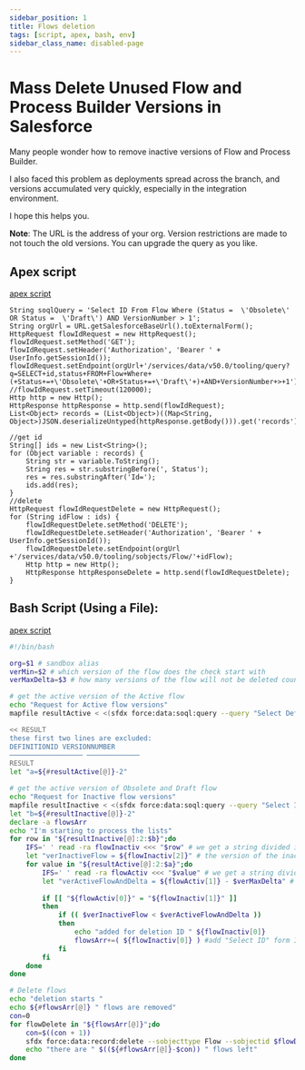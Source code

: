 ```yaml
---
sidebar_position: 1
title: Flows deletion
tags: [script, apex, bash, env]
sidebar_class_name: disabled-page
---
```


# Mass Delete Unused Flow and Process Builder Versions in Salesforce

Many people wonder how to remove inactive versions of Flow and Process Builder.

I also faced this problem as deployments spread across the branch, and versions accumulated very quickly, especially in the integration environment.

I hope this helps you.

**Note**: The URL is the address of your org. Version restrictions are made to not touch the old versions. You can upgrade the query as you like.

## Apex script
[apex script](../../../Scripts/apex/delete_flow.apex)

```apex
String soqlQuery = 'Select ID From Flow Where (Status =  \'Obsolete\' OR Status =  \'Draft\') AND VersionNumber > 1';
String orgUrl = URL.getSalesforceBaseUrl().toExternalForm();
HttpRequest flowIdRequest = new HttpRequest();
flowIdRequest.setMethod('GET');
flowIdRequest.setHeader('Authorization', 'Bearer ' + UserInfo.getSessionId());
flowIdRequest.setEndpoint(orgUrl+'/services/data/v50.0/tooling/query?q=SELECT+id,status+FROM+Flow+Where+(+Status+=+\'Obsolete\'+OR+Status+=+\'Draft\'+)+AND+VersionNumber+>+1');
//flowIdRequest.setTimeout(120000);
Http http = new Http();
HttpResponse httpResponse = http.send(flowIdRequest);
List<Object> records = (List<Object>)((Map<String, Object>)JSON.deserializeUntyped(httpResponse.getBody())).get('records');

//get id
String[] ids = new List<String>();
for (Object variable : records) {
    String str = variable.ToString();
    String res = str.substringBefore(', Status');
    res = res.substringAfter('Id=');
    ids.add(res);
}
//delete
HttpRequest flowIdRequestDelete = new HttpRequest();
for (String idFlow : ids) {    
    flowIdRequestDelete.setMethod('DELETE');
    flowIdRequestDelete.setHeader('Authorization', 'Bearer ' + UserInfo.getSessionId());
    flowIdRequestDelete.setEndpoint(orgUrl +'/services/data/v50.0/tooling/sobjects/Flow/'+idFlow);
    Http http = new Http();
    HttpResponse httpResponseDelete = http.send(flowIdRequestDelete);
}
```

## Bash Script (Using a File):
[apex script](../../../Scripts/bash/delete_flow.sh)
```bash
#!/bin/bash

org=$1 # sandbox alias
verMin=$2 # which version of the flow does the check start with
verMaxDelta=$3 # how many versions of the flow will not be deleted counting from the active one

# get the active version of the Active flow
echo "Request for Active flow versions"
mapfile resultActive < <(sfdx force:data:soql:query --query "Select DefinitionId, VersionNumber From Flow Where Status =  'Active' AND VersionNumber > $verMin" --targetusername $org --usetoolingapi)

<< RESULT
these first two lines are excluded:
DEFINITIONID VERSIONNUMBER
────────────────── ─────────────
RESULT
let "a=${#resultActive[@]}-2"

# get the active version of Obsolete and Draft flow
echo "Request for Inactive flow versions"
mapfile resultInactive < <(sfdx force:data:soql:query --query "Select ID, DefinitionId, VersionNumber From Flow Where (Status =  'Obsolete' OR Status = 'Draft') AND VersionNumber > $verMin " --targetusername $org --usetoolingapi)
let "b=${#resultInactive[@]}-2"
declare -a flowsArr
echo "I'm starting to process the lists"
for row in "${resultInactive[@]:2:$b}";do
    IFS=' ' read -ra flowInactiv <<< "$row" # we get a string divided into an array - Inactiv flow    
    let "verInactiveFlow = ${flowInactiv[2]}" # the version of the inactive flow to check
    for value in "${resultActive[@]:2:$a}";do
        IFS=' ' read -ra flowActiv <<< "$value" # we get a string divided into an array - Activ flow
        let "verActiveFlowAndDelta = ${flowActiv[1]} - $verMaxDelta" # the version of the active flow with a delta for checking
                
        if [[ "${flowActiv[0]}" = "${flowInactiv[1]}" ]]
        then
            if (( $verInactiveFlow < $verActiveFlowAndDelta ))
            then
                echo "added for deletion ID " ${flowInactiv[0]}           
                flowsArr+=( ${flowInactiv[0]} ) #add "Select ID" form Inactive flow  
            fi          
        fi     
    done    
done

# Delete flows
echo "deletion starts "
echo ${#flowsArr[@]} " flows are removed"
con=0
for flowDelete in "${flowsArr[@]}";do
    con=$((con + 1))
    sfdx force:data:record:delete --sobjecttype Flow --sobjectid $flowDelete --targetusername $org --usetoolingapi 
    echo "there are " $((${#flowsArr[@]}-$con)) " flows left"
done
```
